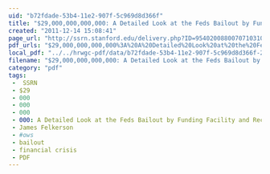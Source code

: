 ```yaml
---
uid: "b72fdade-53b4-11e2-907f-5c969d8d366f"
title: "$29,000,000,000,000: A Detailed Look at the Feds Bailout by Funding Facility and Recipient"
created: "2011-12-14 15:08:41"
page_url: "http://ssrn.stanford.edu/delivery.php?ID=954020088007071031015090086021003070007012064010087068076004020072072011101094000071027102040034061127107008024080007025086099117042055041008000104093118014007066056069060093007104112079004070092025117&EXT=pdf"
pdf_urls: "$29,000,000,000,000%3A%20A%20Detailed%20Look%20at%20the%20Fed%E2%80%99s%20Bailout%20by%20Funding%20Facility%20and%20Recipient.resources/ssrn-id1970414.pdf"
local_pdf: "../../hrwgc-pdf/data/b72fdade-53b4-11e2-907f-5c969d8d366f-29-000-000-000-000-a-detailed-look-at-the-feds-bailout-by-funding-facility-and-recipient.pdf"
filename: "$29,000,000,000,000: A Detailed Look at the Feds Bailout by Funding Facility and Recipient.html"
category: "pdf"
tags: 
 -  SSRN
 - $29
 - 000
 - 000
 - 000
 - 000: A Detailed Look at the Feds Bailout by Funding Facility and Recipient
 - James Felkerson
 - #ows
 - bailout
 - financial crisis
 - PDF
---
```

